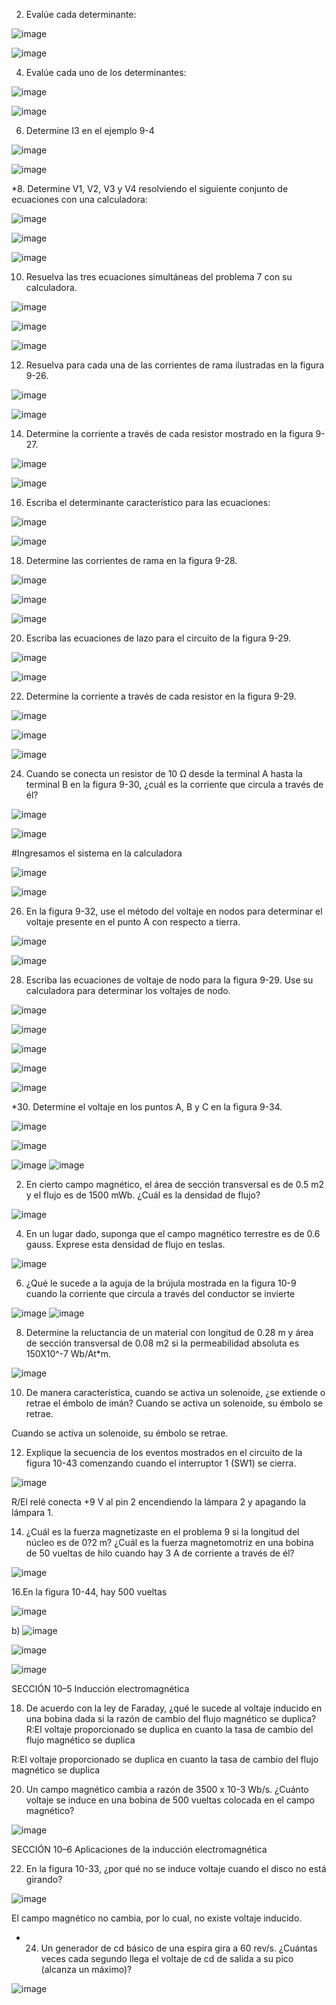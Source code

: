 2. Evalúe cada determinante:

![image](https://user-images.githubusercontent.com/105374427/177908090-1abe1af4-bb8b-45d4-9b34-2b1e16ca2d87.png)

![image](https://user-images.githubusercontent.com/105374427/177908111-e396cccb-5264-4a39-b254-c1c7b46b4e4e.png)
	
	
4. Evalúe cada uno de los determinantes:
 
![image](https://user-images.githubusercontent.com/105374427/177908069-8c0ccbef-c19c-482f-857f-632828178698.png)

![image](https://user-images.githubusercontent.com/105374427/177908079-267dd2fc-31c6-47ff-a587-15fd02e5628a.png)


6. Determine I3 en el ejemplo 9-4

![image](https://user-images.githubusercontent.com/105374427/177908057-42866c6a-7219-4e2a-82ad-882181222950.png)

![image](https://user-images.githubusercontent.com/105374427/177908061-2cab76a1-8077-4441-b672-b41caefecb9c.png)




*8. Determine V1, V2, V3 y V4 resolviendo el siguiente conjunto de ecuaciones con una calculadora:

![image](https://user-images.githubusercontent.com/105374427/177908017-59667901-a3e6-4ca9-a1a2-66e0abac370d.png)

![image](https://user-images.githubusercontent.com/105374427/177908031-a177b4fb-a417-4fdd-b707-fbf4d4914abd.png)

![image](https://user-images.githubusercontent.com/105374427/177908048-b7b408a8-9b42-4000-b006-74fcadb60596.png)




10. Resuelva las tres ecuaciones simultáneas del problema 7 con su calculadora.
 
 ![image](https://user-images.githubusercontent.com/105374427/177907992-4aa1b619-0986-4cdb-8677-c2ed60982ece.png)

![image](https://user-images.githubusercontent.com/105374427/177907999-0bd92fed-cea0-467f-96b4-a31e1d7d074d.png)

![image](https://user-images.githubusercontent.com/105374427/177908011-199be376-1166-417a-8af2-05605437f3ae.png)


12. Resuelva para cada una de las corrientes de rama ilustradas en la figura 9-26.
 
![image](https://user-images.githubusercontent.com/105374427/177907967-631d10ba-5f67-4407-9cf4-6319dc2667f3.png)

![image](https://user-images.githubusercontent.com/105374427/177907978-2a5aa03a-9569-4209-915f-3b4335d6f553.png)



14. Determine la corriente a través de cada resistor mostrado en la figura 9-27.
 
![image](https://user-images.githubusercontent.com/105374427/177907939-d40311db-08dd-4f6b-bf40-a9ca7db355ac.png)

![image](https://user-images.githubusercontent.com/105374427/177907961-09896d72-4c74-4f8b-a4ed-26ca75da2001.png)




16. Escriba el determinante característico para las ecuaciones:

![image](https://user-images.githubusercontent.com/105374427/177907904-0b3d2632-d2c8-4d2c-b856-8456498ded8d.png)

![image](https://user-images.githubusercontent.com/105374427/177907921-7447a072-ec33-4635-b823-73f5d6536c58.png)


18. Determine las corrientes de rama en la figura 9-28.
 
![image](https://user-images.githubusercontent.com/105374427/177907838-783ddd31-ec5d-48cb-8149-947a8da7d888.png)

![image](https://user-images.githubusercontent.com/105374427/177907857-fbee2806-b002-4aba-a329-272e6572f039.png)

![image](https://user-images.githubusercontent.com/105374427/177907874-db2e9053-f07b-4c64-ad4b-ea4dcc8fae38.png)



20. Escriba las ecuaciones de lazo para el circuito de la figura 9-29.
 
![image](https://user-images.githubusercontent.com/105374427/177907815-4774cb0f-baca-410f-ac54-48916d39bdac.png)

![image](https://user-images.githubusercontent.com/105374427/177907829-50e07b75-0b9d-4d53-a480-7ff87b120d90.png)




22. Determine la corriente a través de cada resistor en la figura 9-29.
 
![image](https://user-images.githubusercontent.com/105374427/177907766-3820db2b-e8ce-4b06-a057-3c1c4bcf78b1.png)

![image](https://user-images.githubusercontent.com/105374427/177907789-759ddfa8-3ec0-4f62-82a1-4fc8a2ac8a3f.png)

![image](https://user-images.githubusercontent.com/105374427/177907807-4270cd65-c21d-4147-9dfd-094400ac9d02.png)


24. Cuando se conecta un resistor de 10 Ω desde la terminal A hasta la terminal B en la figura 9-30, ¿cuál es la corriente que circula a través de él?
 
![image](https://user-images.githubusercontent.com/105374427/177907670-dacaad9c-5eec-46a4-ae82-680e7c25264c.png)

![image](https://user-images.githubusercontent.com/105374427/177907692-a5b575f5-d0ab-442d-84dc-1f7b3bf145e8.png)

#Ingresamos el sistema en la calculadora

![image](https://user-images.githubusercontent.com/105374427/177907704-4c138b9e-3e5a-4b5e-b693-18d3ed8eff5a.png)

![image](https://user-images.githubusercontent.com/105374427/177907751-abebdfcc-1803-4907-a869-e3aae97200da.png)


26. En la figura 9-32, use el método del voltaje en nodos para determinar el voltaje presente en el punto A con respecto a tierra.
 
![image](https://user-images.githubusercontent.com/105374427/177907633-1ca665f0-a0b7-4e8a-918b-dae7e33931e8.png)

![image](https://user-images.githubusercontent.com/105374427/177907652-917a490d-7249-4dad-8bf3-570b775f59bc.png)



28. Escriba las ecuaciones de voltaje de nodo para la figura 9-29. Use su calculadora para determinar los voltajes de nodo.
 
 ![image](https://user-images.githubusercontent.com/105374427/177907506-250f5751-64bd-4b31-9f4e-c15e6e40e451.png)

![image](https://user-images.githubusercontent.com/105374427/177907557-4f760505-1eb5-4582-965e-860a8c7c2704.png)

![image](https://user-images.githubusercontent.com/105374427/177907586-0ef8d3c8-de4f-451f-b7fa-7a2b90534093.png)

![image](https://user-images.githubusercontent.com/105374427/177907605-39606bd4-a58e-4953-a4a9-51eefddb9d96.png)

![image](https://user-images.githubusercontent.com/105374427/177907608-83dced5f-4983-49ca-afb7-e57917cff571.png)




*30. Determine el voltaje en los puntos A, B y C en la figura 9-34.

![image](https://user-images.githubusercontent.com/105374427/177907472-093db63b-0caf-40de-aecd-4e6e37884e6d.png)

![image](https://user-images.githubusercontent.com/105374427/177907486-5e8c120b-9415-4381-8ece-32f9fee2e28e.png)


![image](https://user-images.githubusercontent.com/105374427/177907442-af4b3f04-6285-4719-a5d9-9f88c2ad8b73.png)
![image](https://user-images.githubusercontent.com/105374427/177907461-0f1f00e7-6190-4254-8bb5-bfdda8dd8155.png)







2. En cierto campo magnético, el área de sección transversal es de 0.5 m2 y el flujo es de 1500 mWb. ¿Cuál es la densidad de flujo?

![image](https://user-images.githubusercontent.com/105374427/177907424-c9085456-1fda-4108-aa45-fef87e7530c0.png)



4. En un lugar dado, suponga que el campo magnético terrestre es de 0.6 gauss. Exprese esta densidad de flujo en teslas.



![image](https://user-images.githubusercontent.com/105374427/177907402-a26eb408-50aa-4646-9c5f-b8cfd27bbac5.png)


6. ¿Qué le sucede a la aguja de la brújula mostrada en la figura 10-9 cuando la corriente que circula a través del conductor se invierte
 
![image](https://user-images.githubusercontent.com/105374427/177907382-c1911853-7f10-428e-8756-2bffa977eb1c.png)
![image](https://user-images.githubusercontent.com/105374427/177907388-e84201eb-cf2e-4ded-9fb2-d305740280c6.png)



8. Determine la reluctancia de un material con longitud de 0.28 m y área de sección transversal de 0.08 m2 si la permeabilidad absoluta es 150X10^-7 Wb/At*m.

![image](https://user-images.githubusercontent.com/105374427/177907370-ea777106-4bc9-489a-9ba8-2a5e2cf292ce.png)



10. De manera característica, cuando se activa un solenoide, ¿se extiende o retrae el émbolo de imán?
Cuando se activa un solenoide, su émbolo se retrae.

Cuando se activa un solenoide, su émbolo se retrae.

12. Explique la secuencia de los eventos mostrados en el circuito de la figura 10-43 comenzando cuando el interruptor 1 (SW1) se cierra.
 
![image](https://user-images.githubusercontent.com/105374427/177907324-c90a96ff-a411-40d3-b765-5fc376d3a2ac.png)

R/El relé conecta +9 V al pin 2 encendiendo la lámpara 2 y apagando la lámpara 1.

14. ¿Cuál es la fuerza magnetizaste en el problema 9 si la longitud del núcleo es de 0?2 m? ¿Cuál es la fuerza magnetomotriz en una bobina de 50 vueltas de hilo cuando hay 3 A de corriente a través de él?

![image](https://user-images.githubusercontent.com/105374427/177907310-47afbcf2-cb47-41fe-968e-92af14d27413.png)




16.En la figura 10-44, hay 500 vueltas
 
![image](https://user-images.githubusercontent.com/105374427/177907173-861554f8-51d0-4faf-b3bc-c5f093f9aa24.png)

b)
![image](https://user-images.githubusercontent.com/105374427/177907222-334760c7-a813-47c8-bd53-a1a52bcef055.png)


![image](https://user-images.githubusercontent.com/105374427/177907167-464596f3-aebe-43ac-8c4b-658db5e80ba3.png)



![image](https://user-images.githubusercontent.com/105374427/177907267-96cd884d-d38e-4aac-929f-9932c20a705c.png)

SECCIÓN 10–5 Inducción electromagnética 


18. De acuerdo con la ley de Faraday, ¿qué le sucede al voltaje inducido en una bobina dada si la razón de cambio del flujo magnético se duplica?
R:El voltaje proporcionado se duplica en cuanto la tasa de cambio del flujo magnético se duplica

R:El voltaje proporcionado se duplica en cuanto la tasa de cambio del flujo magnético se duplica


20. Un campo magnético cambia a razón de 3500 x 10-3 Wb/s. ¿Cuánto voltaje se induce en una bobina de 500 vueltas colocada en el campo magnético?

![image](https://user-images.githubusercontent.com/105374427/177907089-150cf30b-5d5b-4475-abf6-f41981abe7a2.png)


SECCIÓN 10–6 Aplicaciones de la inducción electromagnética 


22. En la figura 10-33, ¿por qué no se induce voltaje cuando el disco no está girando? 

 
![image](https://user-images.githubusercontent.com/105374427/177907047-57f59428-1c66-4138-9e4b-c4a9eadc39f4.png)

El campo magnético no cambia, por lo cual, no existe voltaje inducido.


* 24. Un generador de cd básico de una espira gira a 60 rev/s. ¿Cuántas veces cada segundo llega el voltaje de cd de salida a su pico (alcanza un máximo)? 

![image](https://user-images.githubusercontent.com/105374427/177907029-53005eeb-368b-481c-9918-642d1b5c5e17.png)



